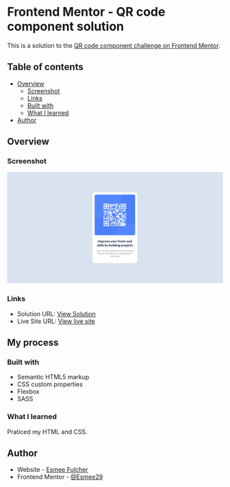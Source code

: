 # Frontend Mentor - QR code component solution

This is a solution to the [QR code component challenge on Frontend Mentor](https://www.frontendmentor.io/challenges/qr-code-component-iux_sIO_H).

## Table of contents

- [Overview](#overview)
  - [Screenshot](#screenshot)
  - [Links](#links)
  - [Built with](#built-with)
  - [What I learned](#what-i-learned)
- [Author](#author)

## Overview

### Screenshot

![Design preview for the QR code component coding challenge](./design/QR-Code-ScreenShot.png)

### Links

- Solution URL: [View Solution](https://github.com/Esmee29/Frontend-Mentor-QR-Code-Component)
- Live Site URL: [View live site](https://esmee29.github.io/Frontend-Mentor-QR-Code-Component/)

## My process

### Built with

- Semantic HTML5 markup
- CSS custom properties
- Flexbox
- SASS

### What I learned

Praticed my HTML and CSS.

## Author

- Website - [Esmee Fulcher](https://esmeefulcher.co.uk/)
- Frontend Mentor - [@Esmee29](https://www.frontendmentor.io/profile/Esmee29)
